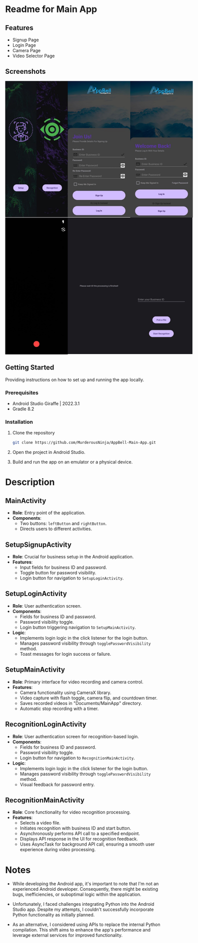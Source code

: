 # Readme for Main App

## Features

- Signup Page
- Login Page
- Camera Page
- Video Selector Page

## Screenshots

<div style="display: flex; justify-content: space-between;">
  <img src="https://github.com/MurderousNinja/AppBell-End-Products/blob/main/App/Screenshots/Home-Page.jpg" alt="Description of your image 1" width="200" height="433.898">
  <img src="https://github.com/MurderousNinja/AppBell-End-Products/blob/main/App/Screenshots/SignIn-Page.jpg" alt="Description of your image 5" width="200" height="433.808">
  <img src="https://github.com/MurderousNinja/AppBell-End-Products/blob/main/App/Screenshots/SingUp-Page.jpg" alt="Description of your image 6" width="200" height="435.587">
</div>

<div style="display: flex; justify-content: space-between;">
  <img src="https://github.com/MurderousNinja/AppBell-End-Products/blob/main/App/Screenshots/Setup-Main.jpg" alt="Description of your image 3" width="200" height="435.587">
  <img src="https://github.com/MurderousNinja/AppBell-End-Products/blob/main/App/Screenshots/Setup-Processing.jpg" alt="Description of your image 4" width="200" height="434.876">
  <img src="https://github.com/MurderousNinja/AppBell-End-Products/blob/main/App/Screenshots/Recognition-Main.jpg" alt="Description of your image 2" width="200" height="434.876">
</div>

## Getting Started

Providing instructions on how to set up and running the app locally.

### Prerequisites

  - Android Studio Giraffe | 2022.3.1
  - Gradle 8.2

### Installation

1. Clone the repository
   ```bash
   git clone https://github.com/MurderousNinja/AppBell-Main-App.git
   ```

2. Open the project in Android Studio.

3. Build and run the app on an emulator or a physical device.

# Description

## MainActivity
- **Role**: Entry point of the application.
- **Components**: 
  - Two buttons: `leftButton` and `rightButton`.
  - Directs users to different activities.

## SetupSignupActivity
- **Role**: Crucial for business setup in the Android application.
- **Features**:
  - Input fields for business ID and password.
  - Toggle button for password visibility.
  - Login button for navigation to `SetupLoginActivity`.
  
## SetupLoginActivity
- **Role**: User authentication screen.
- **Components**:
  - Fields for business ID and password.
  - Password visibility toggle.
  - Login button triggering navigation to `SetupMainActivity`.
- **Logic**:
  - Implements login logic in the click listener for the login button.
  - Manages password visibility through `togglePasswordVisibility` method.
  - Toast messages for login success or failure.

## SetupMainActivity
- **Role**: Primary interface for video recording and camera control.
- **Features**:
  - Camera functionality using CameraX library.
  - Video capture with flash toggle, camera flip, and countdown timer.
  - Saves recorded videos in "Documents/MainApp" directory.
  - Automatic stop recording with a timer.
  
## RecognitionLoginActivity
- **Role**: User authentication screen for recognition-based login.
- **Components**:
  - Fields for business ID and password.
  - Password visibility toggle.
  - Login button for navigation to `RecognitionMainActivity`.
- **Logic**:
  - Implements login logic in the click listener for the login button.
  - Manages password visibility through `togglePasswordVisibility` method.
  - Visual feedback for password entry.

## RecognitionMainActivity
- **Role**: Core functionality for video recognition processing.
- **Features**:
  - Selects a video file.
  - Initiates recognition with business ID and start button.
  - Asynchronously performs API call to a specified endpoint.
  - Displays API response in the UI for recognition feedback.
  - Uses AsyncTask for background API call, ensuring a smooth user experience during video processing.

# Notes

- While developing the Android app, it's important to note that I'm not an experienced Android developer. Consequently, there might be existing bugs, inefficiencies, or suboptimal logic within the application.

- Unfortunately, I faced challenges integrating Python into the Android Studio app. Despite my attempts, I couldn't successfully incorporate Python functionality as initially planned.

- As an alternative, I considered using APIs to replace the internal Python compilation. This shift aims to enhance the app's performance and leverage external services for improved functionality.
